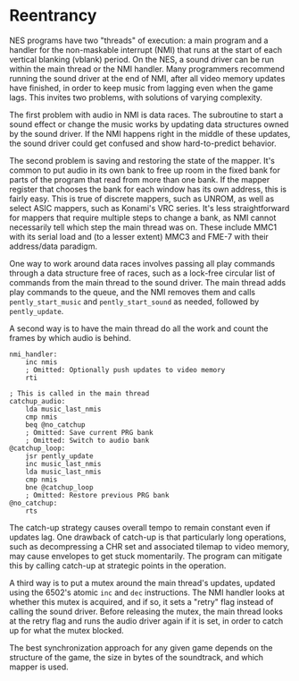 Reentrancy
==========

NES programs have two "threads" of execution: a main program and a
handler for the non-maskable interrupt (NMI) that runs at the start
of each vertical blanking (vblank) period.  On the NES, a sound
driver can be run within the main thread or the NMI handler.  Many
programmers recommend running the sound driver at the end of NMI,
after all video memory updates have finished, in order to keep music
from lagging even when the game lags.  This invites two problems,
with solutions of varying complexity.

The first problem with audio in NMI is data races.  The subroutine
to start a sound effect or change the music works by updating data
structures owned by the sound driver.  If the NMI happens right in
the middle of these updates, the sound driver could get confused and
show hard-to-predict behavior.

The second problem is saving and restoring the state of the mapper.
It's common to put audio in its own bank to free up room in the fixed
bank for parts of the program that read from more than one bank.
If the mapper register that chooses the bank for each window has its
own address, this is fairly easy.  This is true of discrete mappers,
such as UNROM, as well as select ASIC mappers, such as Konami's VRC
series.  It's less straightforward for mappers that require multiple
steps to change a bank, as NMI cannot necessarily tell which step the
main thread was on.  These include MMC1 with its serial load and
(to a lesser extent) MMC3 and FME-7 with their address/data paradigm.

One way to work around data races involves passing all play commands
through a data structure free of races, such as a lock-free circular
list of commands from the main thread to the sound driver.  The main
thread adds play commands to the queue, and the NMI removes them and
calls `pently_start_music` and `pently_start_sound` as needed,
followed by `pently_update`.

A second way is to have the main thread do all the work and count the
frames by which audio is behind.

    nmi_handler:
        inc nmis
        ; Omitted: Optionally push updates to video memory
        rti
    
    ; This is called in the main thread
    catchup_audio:
        lda music_last_nmis
        cmp nmis
        beq @no_catchup
        ; Omitted: Save current PRG bank
        ; Omitted: Switch to audio bank
    @catchup_loop:
        jsr pently_update
        inc music_last_nmis
        lda music_last_nmis
        cmp nmis
        bne @catchup_loop
        ; Omitted: Restore previous PRG bank
    @no_catchup:
        rts

The catch-up strategy causes overall tempo to remain constant even
if updates lag.  One drawback of catch-up is that particularly long
operations, such as decompressing a CHR set and associated tilemap
to video memory, may cause envelopes to get stuck momentarily.
The program can mitigate this by calling catch-up at strategic
points in the operation.

A third way is to put a mutex around the main thread's updates,
updated using the 6502's atomic `inc` and `dec` instructions.
The NMI handler looks at whether this mutex is acquired, and if so,
it sets a "retry" flag instead of calling the sound driver.  Before
releasing the mutex, the main thread looks at the retry flag and runs
the audio driver again if it is set, in order to catch up for what
the mutex blocked.

The best synchronization approach for any given game depends on the
structure of the game, the size in bytes of the soundtrack, and which
mapper is used.

